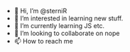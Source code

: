 - 👋 Hi, I’m @sterniR
- 👀 I’m interested in learning new stuff.
- 🌱 I’m currently learning JS etc.
- 💞️ I’m looking to collaborate on nope
- 📫 How to reach me 
